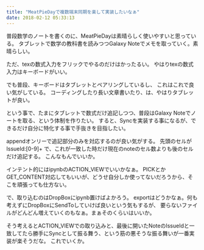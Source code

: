 ```yaml
---
title: "MeatPieDayで複数端末同期を楽して実装したいなぁ"
date: 2018-02-12 05:33:13
---
```


普段数学のノートを書くのに、MeatPieDayは素晴らしく使いやすいと思っている。
タブレットで数学の教科書を読みつつGalaxy Noteでメモを取っていく。素晴らしい。

ただ、texの数式入力をフリックでやるのだけはかったるい。
やはりtexの数式入力はキーボードがいい。

でも普段、キーボードはタブレットとペアリングしているし、
これはこれで良い気がしている。
コーディングしたり長い文章書いたり、は、やはりタブレットが良い。

という事で、たまにタブレットで数式だけ追記しつつ、普段はGalaxy Noteでノートを取る、という体制を作りたい。
すると、Syncを実装する事になるが、できるだけ自分に特化する事で手抜きを目指したい。

appendオンリーで追記部分のみを対応するのが良い気がする。
先頭のセルがIssueId:[0-9]+ で、これが一致した時だけ現在のnoteのセル数よりも後のセルだけ追記する。
こんなもんでいいか。

インテント的にはipynbのACTION_VIEWでいいかなぁ。
PICKとかGET_CONTENT対応してもいいが、どうせ自分しか使ってないだろうから、そこを頑張っても仕方ない。

で、取り込むのはDropBoxにipynb置けばよかろう。
exportはどうかなぁ。何も考えずにDropBoxにSendToしていけば良いという気もするが、
要らないファイルがどんどん増えていくのもなぁ。まぁそのくらいはいいか。

そう考えるとACTION_VIEWでの取り込みと、最後に開いたNoteのIssueIdと一致してたら勝手にSyncとして振る舞う、という筋の悪そうな振る舞いが一番実装が楽そうだな。
これでいくか。
